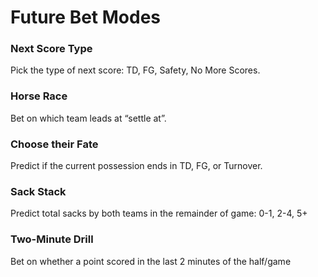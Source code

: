 # Future Bet Modes

### Next Score Type
Pick the type of next score: TD, FG, Safety, No More Scores.

### Horse Race
Bet on which team leads at “settle at”.

### Choose their Fate
Predict if the current possession ends in TD, FG, or Turnover.

### Sack Stack
Predict total sacks by both teams in the remainder of game: 0-1, 2-4, 5+

### Two-Minute Drill
Bet on whether a point scored in the last 2 minutes of the half/game